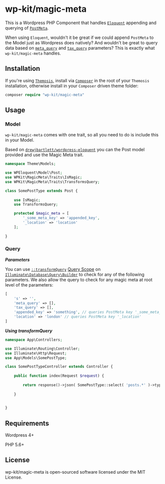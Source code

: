 # wp-kit/magic-meta

This is a Wordpress PHP Component that handles [```Eloquent```](https://laravel.com/docs/5.4/eloquent) appending and querying of [```PostMeta```](https://codex.wordpress.org/Post_Meta_Data_Section).

When using ```Eloquent```, wouldn't it be great if we could append ```PostMeta``` to the Model just as Wordpress does natively? And wouldn't be great to query data based on [```meta_query```](https://codex.wordpress.org/Class_Reference/WP_Meta_Query#Accepted_Arguments) and [```tax_query```](https://codex.wordpress.org/Class_Reference/WP_Query#Taxonomy_Parameters) parameters? This is exactly what ```wp-kit/magic-meta``` handles.

## Installation

If you're using [```Themosis```](http://framework.themosis.com/), install via [```Composer```](https://getcomposer.org/) in the root of your ```Themosis``` installation, otherwise install in your ```Composer``` driven theme folder:

```php
composer require "wp-kit/magic-meta"
```

## Usage

### Model

```wp-kit/magic-meta``` comes with one trait, so all you need to do is include this in your Model. 

Based on [```drewjbartlett/wordpress-eloquent```](https://github.com/drewjbartlett/wordpress-eloquent) you can the Post model provided and use the Magic Meta trait.

```php
namespace Theme\Models;

use WPEloquent\Model\Post;
use WPKit\MagicMeta\Traits\IsMagic;
use WPKit\MagicMeta\Traits\TransformsQuery;

class SomePostType extends Post {
	
	use IsMagic;
	use TransformsQuery;

	protected $magic_meta = [
		'_some_meta_key' => 'appended_key',
		'_location' => 'location'
	];
	
}
```

### Query

***Parameters***

You can use [```::transformQuery```](https://github.com/wp-kit/magic-meta/blob/master/src/MagicMeta/Traits/MagicMeta.php#L70) [Query Scope](https://laravel.com/docs/5.4/eloquent#query-scopes) on [```Illuminate\Database\Query\Builder```](https://github.com/illuminate/database/blob/master/Query/Builder.php) to check for any of the following parameters. We also allow the query to check for any magic meta at root level of the parameters:

```php
[
	's' => '',
	'meta_query' => [],
	'tax_query' => [],
	'appended_key' => 'something', // queries PostMeta key '_some_meta_key'
	'location' => 'london' // queries PostMeta key '_location'
]
```

***Using transformQuery***

```php
namespace App\Controllers;

use Illuminate\Routing\Controller;
use Illuminate\Http\Request;
use App\Models\SomePostType;

class SomePostTypeController extends Controller {
	
	public function index(Request $request) {
	
		return response()->json( SomePostType::select( 'posts.*' )->type( 'some_type' )->transformQuery( $request ) );
		
	}
		 
	
}
```

## Requirements

Wordpress 4+

PHP 5.6+

## License

wp-kit/magic-meta is open-sourced software licensed under the MIT License.
